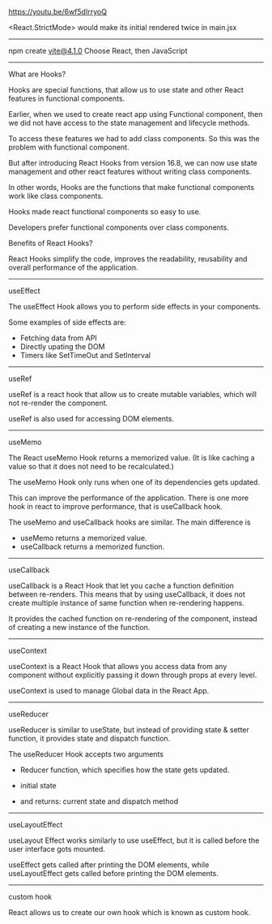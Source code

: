 https://youtu.be/6wf5dIrryoQ

<React.StrictMode> would make its initial rendered twice in main.jsx

---

npm create vite@4.1.0
Choose React, then JavaScript

---

What are Hooks?

Hooks are special functions, that allow us to use state and other React features in functional components.

Earlier, when we used to create react app using Functional component, then we did not have access to the state management and lifecycle methods.

To access these features we had to add class components. So this was the problem with functional component.

But after introducing React Hooks from version 16.8, we can now use state management and other react features without writing class components.

In other words, Hooks are the functions that make functional components work like class components.

Hooks made react functional components so easy to use.

Developers prefer functional components over class components.

Benefits of React Hooks?

React Hooks simplify the code, improves the readability, reusability and overall performance of the application.

---

useEffect

The useEffect Hook allows you to perform side effects in your components.

Some examples of side effects are:

- Fetching data from API
- Directly upating the DOM
- Timers like SetTimeOut and SetInterval

---

useRef

useRef is a react hook that allow us to create mutable variables, which will not re-render the component.

useRef is also used for accessing DOM elements.

---

useMemo

The React useMemo Hook returns a memorized value. (It is like caching a value so that it does not need to be recalculated.)

The useMemo Hook only runs when one of its dependencies gets updated.

This can improve the performance of the application. There is one more hook in react to improve performance, that is useCallback hook.

The useMemo and useCallback hooks are similar. The main difference is

- useMemo returns a memorized value.
- useCallback returns a memorized function.

---

useCallback

useCallback is a React Hook that let you cache a function definition between re-renders. This means that by using useCallback, it does not create multiple instance of same function when re-rendering happens.

It provides the cached function on re-rendering of the component, instead of creating a new instance of the function.

---

useContext

useContext is a React Hook that allows you access data from any component without explicitly passing it down through props at every level.

useContext is used to manage Global data in the React App.

---

useReducer

useReducer is similar to useState, but instead of providing state & setter function, it provides state and dispatch function.

The useReducer Hook accepts two arguments

- Reducer function, which specifies how the state gets updated.
- initial state

- and returns: current state and dispatch method

---

useLayoutEffect

useLayout Effect works similarly to use useEffect, but it is called before the user interface gots mounted.

useEffect gets called after printing the DOM elements, while useLayoutEffect gets called before printing the DOM elements.

---

custom hook

React allows us to create our own hook which is known as custom hook.

